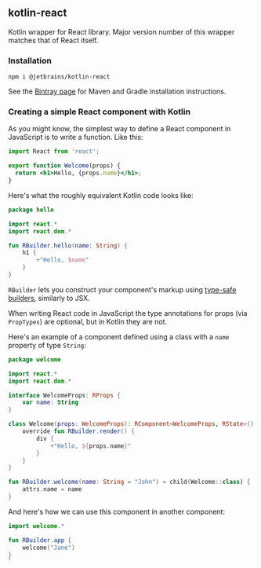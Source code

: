 ## kotlin-react

Kotlin wrapper for React library. Major version number of this wrapper matches that of React itself.

### Installation

`npm i @jetbrains/kotlin-react`

See the [Bintray page](https://bintray.com/kotlin/kotlin-js-wrappers/kotlin-react) for Maven and Gradle installation instructions.

### Creating a simple React component with Kotlin

As you might know, the simplest way to define a React component in JavaScript is to write a function. Like this:

```jsx
import React from 'react';

export function Welcome(props) {
  return <h1>Hello, {props.name}</h1>;
}
```

Here's what the roughly equivalent Kotlin code looks like: 

```kotlin
package hello

import react.*
import react.dom.*

fun RBuilder.hello(name: String) {
    h1 {
        +"Hello, $name"
    }
}
```

`RBuilder` lets you construct your component's markup using [type-safe builders](https://kotlinlang.org/docs/reference/type-safe-builders.html), similarly to JSX.
  
When writing React code in JavaScript the type annotations for props (via `PropTypes`) are optional, but in Kotlin they are not.

Here's an example of a component defined using a class with a `name` property of type `String`:

```kotlin
package welcome

import react.*
import react.dom.*

interface WelcomeProps: RProps {
    var name: String
}

class Welcome(props: WelcomeProps): RComponent<WelcomeProps, RState>() {
    override fun RBuilder.render() {
        div {
            +"Hello, ${props.name}"
        }
    }
}

fun RBuilder.welcome(name: String = "John") = child(Welcome::class) {
    attrs.name = name
}
```

And here's how we can use this component in another component:

```kotlin
import welcome.*

fun RBuilder.app {
    welcome("Jane")
}
`

